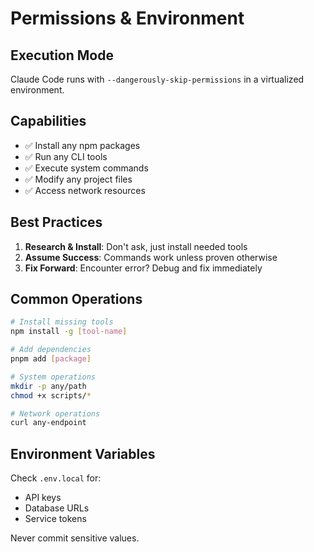 # Permissions & Environment

## Execution Mode
Claude Code runs with `--dangerously-skip-permissions` in a virtualized environment.

## Capabilities
- ✅ Install any npm packages
- ✅ Run any CLI tools
- ✅ Execute system commands
- ✅ Modify any project files
- ✅ Access network resources

## Best Practices
1. **Research & Install**: Don't ask, just install needed tools
2. **Assume Success**: Commands work unless proven otherwise
3. **Fix Forward**: Encounter error? Debug and fix immediately

## Common Operations
```bash
# Install missing tools
npm install -g [tool-name]

# Add dependencies
pnpm add [package]

# System operations
mkdir -p any/path
chmod +x scripts/*

# Network operations
curl any-endpoint
```

## Environment Variables
Check `.env.local` for:
- API keys
- Database URLs
- Service tokens

Never commit sensitive values.
